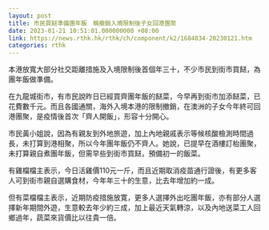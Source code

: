 ```yaml
---
layout: post
title: 市民買餸準備團年飯　稱撤銷入境限制後子女回港團聚
date: 2023-01-21 10:51:01.000000000 +08:00
link: https://news.rthk.hk/rthk/ch/component/k2/1684834-20230121.htm
categories: rthk
---
```


本港放寬大部分社交距離措施及入境限制後首個年三十，不少市民到街市買餸，為團年飯做準備。

在九龍城街市，有市民說昨日已經買齊團年飯的餸菜，今早再到街市加添餸菜，已花費數千元。而且各國通關，海外入境本港的限制撤銷，在澳洲的子女今年終可回港團聚，是疫情後首次「齊人開飯」，形容十分開心。

市民黃小姐說，因為有親友到外地旅遊，加上內地親戚表示等候核酸檢測時間過長，未打算到港相聚，所以今年團年飯仍不齊人。她說，已提早在酒樓訂枱團聚，未打算親自煮團年飯，但需早些到街市買餸，預備初一的飯菜。

有雞檔檔主表示，今日活雞價110元一斤，而且近期取消疫苗通行證後，有更多客人可到街市親自選購食材，今年年三十的生意，比去年增加約一成。

但有菜檔檔主表示，近期防疫措施放寛，更多人選擇外出吃團年飯，亦有部分人選擇新年期間外遊，生意較去年少約三成，加上最近天氣轉涼，以及內地送菜工人回鄉過年，蔬菜來貨價比以往貴一倍。
